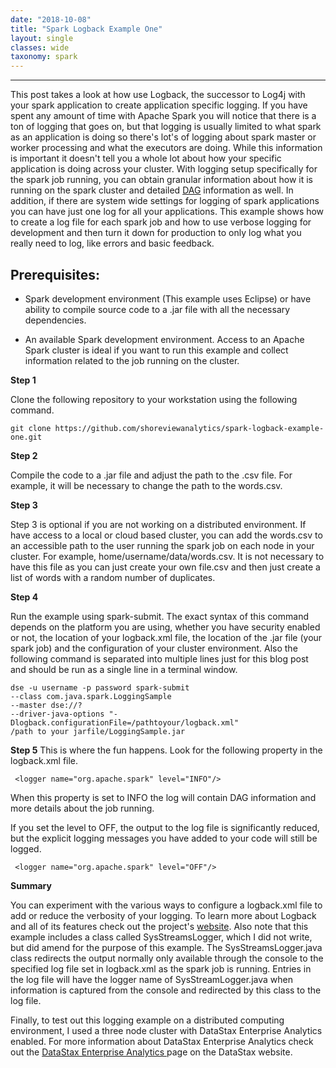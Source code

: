 ```yaml
---
date: "2018-10-08"
title: "Spark Logback Example One"
layout: single
classes: wide
taxonomy: spark
---
```


------------------------------------

This post takes a look at how use Logback, the successor to Log4j with your spark application to create application specific logging. If you have spent any amount of time with Apache Spark you will notice that there is a ton of logging that goes on, but that logging is usually limited to what spark as an application is doing so there's lot's of logging about spark master or worker processing and what the executors are doing. While this information is important it doesn't tell you a whole lot about how your specific application is doing across your cluster. With logging setup specifically for the spark job running, you can obtain granular information about how it is running on the spark cluster and detailed  [DAG](https://stackoverflow.com/questions/25836316/how-dag-works-under-the-covers-in-rdd) information as well.  In addition, if there are system wide settings for logging of spark applications you can have just one log for all your applications.  This example shows how to create a log file for each spark job and how to use verbose logging for development and then turn it down for production to only log what you really need to log, like errors and basic feedback.    

Prerequisites:
--------------

- Spark development environment (This example uses Eclipse) or have ability to compile source code to a .jar file with all the necessary dependencies.  

- An available Spark development environment.  Access to an Apache Spark cluster is ideal if you want to run this example and collect information related to the job running on the cluster.     

**Step 1**

Clone the following repository to your workstation using the following command.
```
git clone https://github.com/shoreviewanalytics/spark-logback-example-one.git
```

**Step 2**

Compile the code to a .jar file and adjust the path to the .csv file. For example, it will be necessary to change the path to the words.csv.  

**Step 3**

Step 3 is optional if you are not working on a distributed environment. If have access to a local or cloud based cluster, you can add the words.csv to an accessible path to the user running the spark job on each node in your cluster.  For example,  home/username/data/words.csv.  It is not necessary to have this file as you can just create your own file.csv and then just create a list of words with a random number of duplicates.      

**Step 4**

Run the example using spark-submit.  The exact syntax of this command depends on the platform you are using, whether you have security enabled or not, the location of your logback.xml file, the location of the .jar file (your spark job) and the configuration of your cluster environment.  Also the following command is separated into multiple lines just for this blog post and should be run as a single line in a terminal window.    

```
dse -u username -p password spark-submit
--class com.java.spark.LoggingSample
--master dse://?
--driver-java-options "-Dlogback.configurationFile=/pathtoyour/logback.xml"
/path to your jarfile/LoggingSample.jar
```

**Step 5**
This is where the fun happens.  Look for the following property in the logback.xml file.  

```
 <logger name="org.apache.spark" level="INFO"/>
```
 When this property is set to INFO the log will contain DAG information and more details about the job running.   

If you set the level to OFF, the output to the log file is significantly reduced, but the explicit logging messages you have added to your code will still be logged.    

```
 <logger name="org.apache.spark" level="OFF"/>
```

**Summary**

You can experiment with the various ways to configure a logback.xml file to add or reduce the verbosity of your logging. To learn more about Logback and all of its features check out the project's [website](https://logback.qos.ch/). Also note that this example includes a class called SysStreamsLogger, which I did not write, but did amend for the purpose of this example.  The SysStreamsLogger.java class redirects the output normally only available through the console to the specified log file set in logback.xml as the spark job is running.  Entries in the log file will have the logger name of SysStreamLogger.java when information is captured from the console and redirected by this class to the log file.

Finally, to test out this logging example on a distributed computing environment, I used a three node cluster with DataStax Enterprise Analytics enabled. For more information about DataStax Enterprise Analytics check out the [DataStax Enterprise Analytics  ](https://www.datastax.com/products/datastax-enterprise-analytics) page on the DataStax website.
